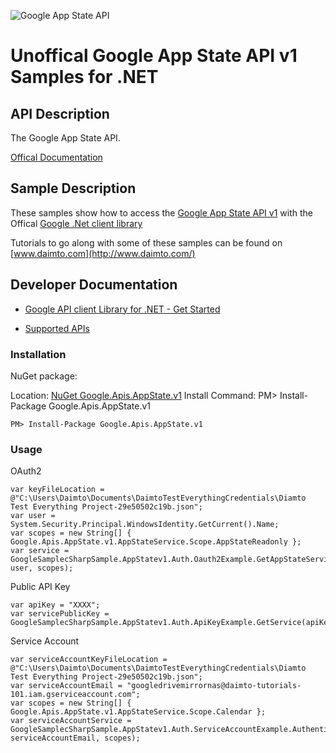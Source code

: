 ﻿![Google App State API](https://www.gstatic.com/images/branding/product/1x/googleg_32dp.png)

# Unoffical Google App State API v1 Samples for .NET  

## API Description

The Google App State API.

[Offical Documentation](https://developers.google.com/games/services/web/api/states)

## Sample Description

These samples show how to access the [Google App State API v1](https://developers.google.com/games/services/web/api/states) with the Offical [Google .Net client library](https://github.com/google/google-api-dotnet-client)

Tutorials to go along with some of these samples can be found on [www.daimto.com](http://www.daimto.com/)

## Developer Documentation

* [Google API client Library for .NET - Get Started](https://developers.google.com/api-client-library/dotnet/get_started)

* [Supported APIs](https://developers.google.com/api-client-library/dotnet/apis/)

### Installation

NuGet package:

Location: [NuGet Google.Apis.AppState.v1](https://www.nuget.org/packages/Google.Apis.AppState.v1)
Install Command: PM>  Install-Package Google.Apis.AppState.v1

```
PM> Install-Package Google.Apis.AppState.v1
```

### Usage

OAuth2
```
var keyFileLocation = @"C:\Users\Daimto\Documents\DaimtoTestEverythingCredentials\Diamto Test Everything Project-29e50502c19b.json";
var user = System.Security.Principal.WindowsIdentity.GetCurrent().Name;
var scopes = new String[] { Google.Apis.AppState.v1.AppStateService.Scope.AppStateReadonly };
var service = GoogleSamplecSharpSample.AppStatev1.Auth.Oauth2Example.GetAppStateService(keyFileLocation, user, scopes);
```

Public API Key

```
var apiKey = "XXXX";
var servicePublicKey = GoogleSamplecSharpSample.AppStatev1.Auth.ApiKeyExample.GetService(apiKey);
```

Service Account
```
var serviceAccountKeyFileLocation = @"C:\Users\Daimto\Documents\DaimtoTestEverythingCredentials\Diamto Test Everything Project-29e50502c19b.json";
var serviceAccountEmail = "googledrivemirrornas@daimto-tutorials-101.iam.gserviceaccount.com";
var scopes = new String[] { Google.Apis.AppState.v1.AppStateService.Scope.Calendar };            
var serviceAccountService = GoogleSamplecSharpSample.AppStatev1.Auth.ServiceAccountExample.AuthenticateServiceAccount(serviceAccountKeyFileLocation, serviceAccountEmail, scopes);
```
